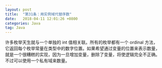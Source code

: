 ```yaml
---
layout: post
title:  "第31条：用实例域代替序数"
date:   2018-04-11 12:01:26 +0800
categories: Java
tag: Java
---
```



许多枚举天生就与一个单独的 int 值相关联。所有的枚举都有一个 ordinal 方法，它返回每个枚举常量在类型中的数字位置。如果希望通过变量的位置来表示数量，就是一个很糟糕的实现，因为一旦增加变量，删除了变量，将使逻辑完全不正确。不过可以使用一个私有域来数量。
